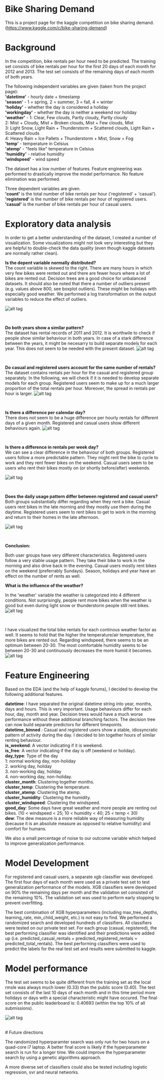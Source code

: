 # Bike Sharing Demand
This is a project page for the kaggle competition on bike sharing demand. (https://www.kaggle.com/c/bike-sharing-demand)

#  Background
In the competition, bike rentals per hour need to be predicted. The training set consists of bike rentals per hour for the first 20 days of each month for 2012 and 2013. The test set consists of the remaining days of each month of both years.

The following independent variables are given (taken from the project page):  
__'datetime'__ - hourly date + timestamp  
__'season'__ -  1 = spring, 2 = summer, 3 = fall, 4 = winter  
__'holiday'__ - whether the day is considered a holiday  
__'workingday'__ - whether the day is neither a weekend nor holiday  
__'weather'__ - 1: Clear, Few clouds, Partly cloudy, Partly cloudy  
2: Mist + Cloudy, Mist + Broken clouds, Mist + Few clouds, Mist  
3: Light Snow, Light Rain + Thunderstorm + Scattered clouds, Light Rain + Scattered clouds  
4: Heavy Rain + Ice Pallets + Thunderstorm + Mist, Snow + Fog   
__'temp'__ - temperature in Celsius  
__'atemp'__ - "feels like" temperature in Celsius  
__'humidity'__ - relative humidity  
__'windspeed'__ - wind speed  

The dataset has a low number of features. Feature engineering was performed to drastically improve the model performance. No feature elimination was performed.

Three dependent variables are given.  
__'count'__ is the total number of bike rentals per hour ('registered' + 'casual').   
__'registered'__ is the number of bike rentals per hour of registered users.  
__'casual'__ is the number of bike rentals per hour of casual users.  

#  Exploratory data analysis

In order to get a better understanding of the dataset, I created a number of visualization. Some visualizations
might not look very interesting but they are helpful to double-check the data quality (even though kaggle datasets
are normally rather clean).
 
__Is the depent variable normally distributed?__  
The count variable is skewed to the right. There are many hours in which very few bikes were rented out and 
there are fewer hours where a lot of bikes are rented out. Decision trees are a good choice for unbalanced datasets. It should also be noted that there a number of outliers present (e.g. values above 800, see boxplot outliers). These might be holidays with especially good weather. We performed a log transformation on the output variables to reduce the effect of outliers.

![alt tag](/dependent_var.jpg)

<br>


__Do both years show a similar pattern?__  
The dataset has rental records of 2011 and 2012. It is worthwile to check if people show similar behaviour in both years. In case of a stark difference between the years, it might be necesarry to build separate models for each year. This
does not seem to be needed with the present dataset.
![alt tag](/year_comparison_rentals.jpg)


<br>

__Do casual and registered users account for the same number of rentals?__  
The dataset contains rentals per hour for the casual and registered group separately. In the following, we will check if
it is needed to develop separate models for each group. Registered users seem to make up for a much larger proportion of the total rentals per hour. Moreover,
the spread in rentals per hour is larger. 
![alt tag](/rentals_registered_casual.jpg)


<br>

__Is there a difference per calendar day?__  
There does not seem to be a huge difference per hourly rentals for different days of a given month. Registered and casual
users show different behaviours again.
![alt tag](/rentals_per_calendar_day.jpg)


<br>

__Is there a difference in rentals per week day?__  
We can see a clear difference in the behaviour of both groups. Registered users follow a more predictable pattern. They
might rent the bike to cycle to work and they rent fewer bikes on the weekend. Casual users seem to be users who rent their bikes mostly on (or shortly before/after) weekends.

![alt tag](/rentals_per_weekday.jpg)


<br>

__Does the daily usage pattern differ between registered and casual users?__  
Both groups substantially differ regarding when they rent a bike. Casual users rent bikes in the late morning and they mostly use them during the daytime. Registered users seem to rent bikes to get to work in the morning and return to their homes in the late afternoon.

![alt tag](/rentals_per_hour_casual.jpg)

<br>

__Conclusion:__  

Both user groups have very different characteristics. Registered users follow a very stable usage pattern. They take their bike to work in the morning and also drive back in the evening. Casual users mostly rent bikes on the weekend (preferrably Sundays). Season, holidays and year have an effect on the number of rents as well. 

__What is the influence of the weather?__  

In the 'weather' variable the weather is categorized into 4 different conditions. Not surprisingly, people
rent more bikes when the weather is good but even during light snow or thunderstorm people still rent bikes.
![alt tag](/weather_condition_rentals.jpg)

<br>


I have visualized the total bike rentals for each continous weather factor as well. It seems to hold that
the higher the temperature/air temperature, the more bikes are rented out. Regarding windspeed, there seems to be an
optimum between 20-30. The most comfortable humidity seems to be between 20-30 and continuously decreases the more humid it becomes.
![alt tag](/weather_factors.jpg)


#  Feature Engineering

Based on the EDA (and the help of kaggle forums), I decided to develop the following additional features.

__datetime__: I have separated the original datetime string into year, months, days and hours. This is very important. Usage behaviours differ for each hour, day, month and year. Decision trees would have a much worse performance without these additional branching factors. The decision tree can now build separate predictors for different timepoints.  
__datetime_binned__ : Casual and registered users show a stable, idiosyncratic pattern of activity during the day. I decided
to bin together hours of similar renting behaviour.  
__is_weekend__: A vector indicating if it is weekend.  
__is_free__: A vector indicating if the day is off (weekend or holiday).  
__day_type__: Type of the day  
1: normal working day, non-holiday  
2. working day, holiday  
3. non-working day, holiday  
4. non-working day, non-holiday.  
__cluster_month__: Clustering together months.  
__cluster_temp__: Clustering the temperature.  
__cluster_atemp__: Clustering the atemp.  
__cluster_humidity__: Clustering the humidity.  
__cluster_windspeed__: Clustering the windspeed.  
 __good_day__: Some days have great weather and more people are renting out bikes. (10 < windspeed < 25; 10 < humidity < 40; 25 < temp < 30)  
__dew__: The dew measure is a more reliable way of measuring humidity (because it is an absolute measure as opposed to relative humidity) and comfort for humans.

We also a small percentage of noise to our outcome variable which helped to improve generalization performance.

#  Model Development

For registered and casual users, a separate xgb classifier was developed. The first four days of each month were used as a private test set to test generalization performance of the models. XGB classifiers were developed on 90% the remaining days per month and the validation set consisted of the remaining 10%. The validation set was used to perform early stopping to prevent overfitting.  

The best combination of XGB hyperparameters (including max_tree_depths, learning_rate, min_child_weight, etc.) is not easy to find. We performed a randomized search and developed hundreds of classifiers. All classifiers were tested on our private test set. For each group (casual, registered), the best performing classifier was identified and their predictions were added up (i.e. predicted_casual_rentals + predicted_registered_rentals = predicted_total_rentals). The best performing classifiers were used to predict the labels for the real test set and results were submitted to kaggle. 

#  Model performance  

The test set seems to be quite different from the training set as the local rmsle was always much lower (0.33) than the public score (0.40). The test set consists of the last 10 days of each month and in this time period more holidays or days with a special characteristic might have occured. The final score on the public leaderboard is: 0.40693 (within the top 10% of all submissions).  

![alt tag](/kaggle_score.jpg)

<br>
#  Future directions  

The randomized hyperparamter search was only run for two hours on a quad-core i7 laptop. A better final score is likely
if the hyperparameter search is run for a longer time. We could improve the hyperparameter search by using a genetic algorithms approach. 

A more diverse set of classifiers could also be tested including logistic regression, svr and neural networks.
